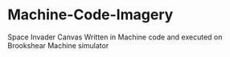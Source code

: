 # Machine-Code-Imagery
Space Invader Canvas Written in Machine code and executed on Brookshear Machine simulator
